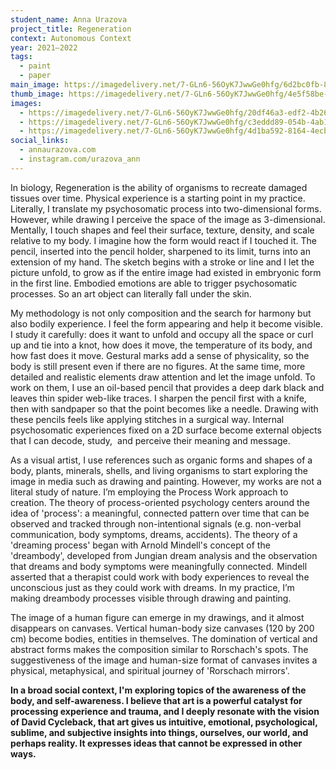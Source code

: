 ```yaml
---
student_name: Anna Urazova
project_title: Regeneration
context: Autonomous Context
year: 2021—2022
tags:
  - paint
  - paper
main_image: https://imagedelivery.net/7-GLn6-56OyK7JwwGe0hfg/6d2bc0fb-8ca8-4f39-7477-41a45efaae00
thumb_image: https://imagedelivery.net/7-GLn6-56OyK7JwwGe0hfg/4e5f58be-7fd7-49d0-acc0-fb9336743d00
images:
  - https://imagedelivery.net/7-GLn6-56OyK7JwwGe0hfg/20df46a3-edf2-4b26-338a-552dfe5b5200
  - https://imagedelivery.net/7-GLn6-56OyK7JwwGe0hfg/c3eddd89-054b-4ab1-ff9f-4c1cea4c2000
  - https://imagedelivery.net/7-GLn6-56OyK7JwwGe0hfg/4d1ba592-8164-4ecb-078d-c9151ec5fd00
social_links:
  - annaurazova.com
  - instagram.com/urazova_ann
---
```

<!--StartFragment-->

In biology, Regeneration is the ability of organisms to recreate damaged tissues over time. Physical experience is a starting point in my practice. Literally, I translate my psychosomatic process into two-dimensional forms. However, while drawing I perceive the space of the image as 3-dimensional. Mentally, I touch shapes and feel their surface, texture, density, and scale relative to my body. I imagine how the form would react if I touched it. The pencil, inserted into the pencil holder, sharpened to its limit, turns into an extension of my hand. The sketch begins with a stroke or line and I let the picture unfold, to grow as if the entire image had existed in embryonic form in the first line. Embodied emotions are able to trigger psychosomatic processes. So an art object can literally fall under the skin.

My methodology is not only composition and the search for harmony but also bodily experience. I feel the form appearing and help it become visible. I study it carefully: does it want to unfold and occupy all the space or curl up and tie into a knot, how does it move, the temperature of its body, and how fast does it move. Gestural marks add a sense of physicality, so the body is still present even if there are no figures. At the same time, more detailed and realistic elements draw attention and let the image unfold. To work on them, I use an oil-based pencil that provides a deep dark black and leaves thin spider web-like traces. I sharpen the pencil first with a knife, then with sandpaper so that the point becomes like a needle. Drawing with these pencils feels like applying stitches in a surgical way. Internal psychosomatic experiences fixed on a 2D surface become external objects that I can decode, study,  and perceive their meaning and message. 

As a visual artist, I use references such as organic forms and shapes of a body, plants, minerals, shells, and living organisms to start exploring the image in media such as drawing and painting. However, my works are not a literal study of nature. I’m employing the Process Work approach to creation. The theory of process-oriented psychology centers around the idea of 'process': a meaningful, connected pattern over time that can be observed and tracked through non-intentional signals (e.g. non-verbal communication, body symptoms, dreams, accidents). The theory of a 'dreaming process' began with Arnold Mindell's concept of the 'dreambody', developed from Jungian dream analysis and the observation that dreams and body symptoms were meaningfully connected.  Mindell asserted that a therapist could work with body experiences to reveal the unconscious just as they could work with dreams. In my practice, I’m making dreambody processes visible through drawing and painting.

The image of a human figure can emerge in my drawings, and it almost disappears on canvases. Vertical human-body size canvases (120 by 200 cm) become bodies, entities in themselves. The domination of vertical and abstract forms makes the composition similar to Rorschach's spots. The suggestiveness of the image and human-size format of canvases invites a physical, metaphysical, and spiritual journey of 'Rorschach mirrors'.

**In a broad social context, I'm exploring topics of the awareness of the body, and self-awareness. I believe that art is a powerful catalyst for processing experience and trauma, and I deeply resonate with the vision of David Cycleback, that art gives us intuitive, emotional, psychological, sublime, and subjective insights into things, ourselves, our world, and perhaps reality. It expresses ideas that cannot be expressed in other ways.**

<!--EndFragment-->